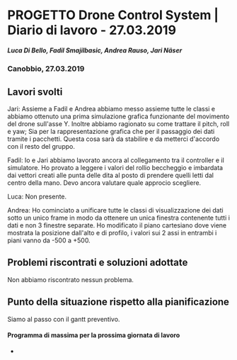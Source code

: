 # PROGETTO Drone Control System | Diario di lavoro - 27.03.2019
##### Luca Di Bello, Fadil Smajilbasic, Andrea Rauso, Jari Näser
### Canobbio, 27.03.2019

## Lavori svolti

Jari:
Assieme a Fadil e Andrea abbiamo messo assieme tutte le classi e abbiamo ottenuto una prima simulazione grafica funzionante del movimento del drone sull'asse Y.
Inoltre abbiamo ragionato su come trattare il pitch, roll e yaw; Sia per la rappresentazione grafica che per il passaggio dei dati tramite i pacchetti.
Questa cosa sarà da stabilire e da metterci d'accordo con il resto del gruppo.

Fadil:
Io e Jari abbiamo lavorato ancora al collegamento tra il controller e il simulatore. Ho provato a leggere i valori del rollio beccheggio e imbardata dai vettori creati alle punta delle dita al posto di prendere quelli letti dal centro della mano. Devo ancora valutare quale approcio scegliere.

Luca:
Non presente.

Andrea:
Ho cominciato a unificare tutte le classi di visualizzazione dei dati sotto un unico frame in modo da ottenere un unica finestra contenente tutti i dati e non 3 finestre separate. Ho modificato il piano cartesiano dove viene mostrata la posizione dall'alto e di profilo, i valori sui 2 assi in entrambi i piani vanno da -500 a +500.

## Problemi riscontrati e soluzioni adottate
Non abbiamo riscontrato nessun problema.

## Punto della situazione rispetto alla pianificazione
Siamo al passo con il gantt preventivo.

#### Programma di massima per la prossima giornata di lavoro
-

